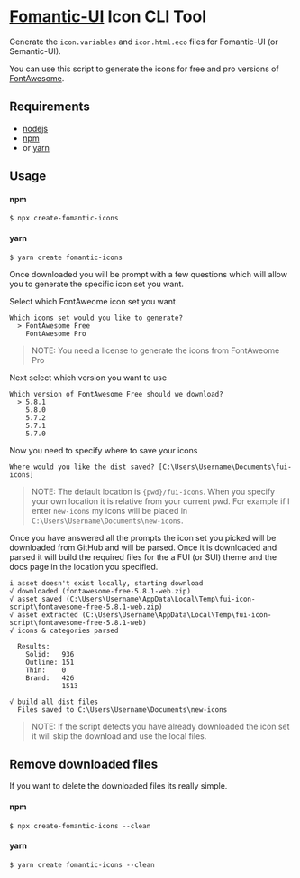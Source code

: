 # [Fomantic-UI](https://github.com/fomantic/Fomantic-UI) Icon CLI Tool

Generate the `icon.variables` and `icon.html.eco` files for Fomantic-UI (or Semantic-UI).

You can use this script to generate the icons for free and pro versions of [FontAwesome](https://fontawesome.com).

## Requirements
 - [nodejs](https://nodejs.org)
 - [npm](https://npmjs.com)
 - or [yarn](https://yarnpkg.com)

## Usage

#### npm
```console
$ npx create-fomantic-icons
```

#### yarn
```console
$ yarn create fomantic-icons
```

Once downloaded you will be prompt with a few questions which will allow you to generate the specific icon set you want.

Select which FontAweome icon set you want
```console
Which icons set would you like to generate?
  > FontAwesome Free
    FontAwesome Pro
```
> NOTE: You need a license to generate the icons from FontAweome Pro


Next select which version you want to use
```console
Which version of FontAwesome Free should we download?
  > 5.8.1
    5.8.0
    5.7.2
    5.7.1
    5.7.0
```


Now you need to specify where to save your icons
```console
Where would you like the dist saved? [C:\Users\Username\Documents\fui-icons]
```
> NOTE: The default location is `{pwd}/fui-icons`. When you specify your own location it is relative from your current pwd.
> For example if I enter `new-icons` my icons will be placed in `C:\Users\Username\Documents\new-icons`.


Once you have answered all the prompts the icon set you picked will be downloaded from GitHub and will be parsed. 
Once it is downloaded and parsed it will build the required files for the a FUI (or SUI) theme and the docs page in the location
you specified.
```console
i asset doesn't exist locally, starting download
√ downloaded (fontawesome-free-5.8.1-web.zip)
√ asset saved (C:\Users\Username\AppData\Local\Temp\fui-icon-script\fontawesome-free-5.8.1-web.zip)
√ asset extracted (C:\Users\Username\AppData\Local\Temp\fui-icon-script\fontawesome-free-5.8.1-web)
√ icons & categories parsed

  Results:
    Solid:   936
    Outline: 151
    Thin:    0
    Brand:   426
             1513

√ build all dist files
  Files saved to C:\Users\Username\Documents\new-icons
```
> NOTE: If the script detects you have already downloaded the icon set it will skip the download and use the local files.

## Remove downloaded files

If you want to delete the downloaded files its really simple.

#### npm
```console
$ npx create-fomantic-icons --clean
```

#### yarn

```console
$ yarn create fomantic-icons --clean
```
